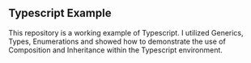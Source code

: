 ## Typescript Example

This repository is a working example of Typescript. I utilized Generics, Types, Enumerations and showed how to demonstrate the use of Composition and Inheritance within the Typescript environment.
